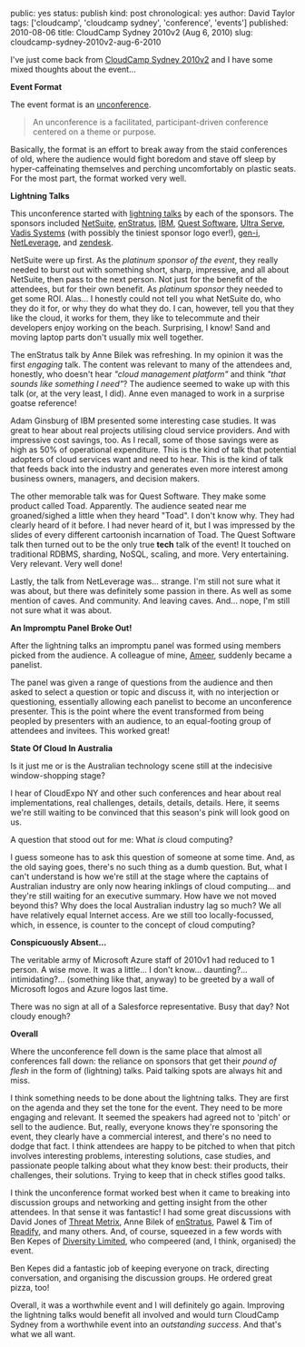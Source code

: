 public: yes
status: publish
kind: post
chronological: yes
author: David Taylor
tags: ['cloudcamp', 'cloudcamp sydney', 'conference', 'events']
published: 2010-08-06
title: CloudCamp Sydney 2010v2 (Aug 6, 2010)
slug: cloudcamp-sydney-2010v2-aug-6-2010

I've just come back from [CloudCamp Sydney 2010v2](http://www.cloudcamp.org/sydney/2010-08-06) and I have some mixed thoughts about the event...

**Event Format**

The event format is an [unconference](http://en.wikipedia.org/wiki/Unconference).

> An unconference is a facilitated, participant-driven conference centered on a theme or purpose.

Basically, the format is an effort to break away from the staid conferences of old, where the audience would fight boredom and stave off sleep by hyper-caffeinating themselves and perching uncomfortably on plastic seats. For the most part, the format worked very well.

**Lightning Talks**

This unconference started with [lightning talks](http://en.wikipedia.org/wiki/Lightning_Talk) by each of the sponsors.  The sponsors included [NetSuite](http://www.netsuite.com/), [enStratus](http://www.enstratus.com/), [IBM](http://www.ibm.com/), [Quest Software](http://www.quest.com/), [Ultra Serve](http://www.ultraserve.com.au/), [Vadis Systems](http://www.vadis.com.au/) (with possibly the tiniest sponsor logo ever!), [gen-i](http://www.gen-i.co.nz/Pages/Gen-iHomePage.aspx), [NetLeverage](http://www.netleverage.com.au/), and [zendesk](http://www.zendesk.com/).

NetSuite were up first. As the _platinum sponsor of the event_, they really needed to burst out with something short, sharp, impressive, and all about NetSuite, then pass to the next person. Not just for the benefit of the attendees, but for their own benefit. As _platinum sponsor_ they needed to get some ROI. Alas... I honestly could not tell you what NetSuite do, who they do it for, or why they do what they do. I can, however, tell you that they like the cloud, it works for them, they like to telecommute and their developers enjoy working on the beach. Surprising, I know! Sand and moving laptop parts don't usually mix well together.

The enStratus talk by Anne Bilek was refreshing. In my opinion it was the first _engaging_ talk. The content was relevant to many of the attendees and, honestly, who doesn't hear _"cloud management platform"_ and think _"that sounds like something I need"_? The audience seemed to wake up with this talk (or, at the very least, I did). Anne even managed to work in a surprise goatse reference!

Adam Ginsburg of IBM presented some interesting case studies. It was great to hear about real projects utilising cloud service providers. And with impressive cost savings, too. As I recall, some of those savings were as high as 50% of operational expenditure. This is the kind of talk that potential adopters of cloud services want and need to hear. This is the kind of talk that feeds back into the industry and generates even more interest among business owners, managers, and decision makers.

The other memorable talk was for Quest Software. They make some product called Toad. Apparently. The audience seated near me groaned/sighed a little when they heard "Toad". I don't know why. They had clearly heard of it before. I had never heard of it, but I was impressed by the slides of every different cartoonish incarnation of Toad. The Quest Software talk then turned out to be the only true **tech** talk of the event! It touched on traditional RDBMS, sharding, NoSQL, scaling, and more. Very entertaining. Very relevant. Very well done!

Lastly, the talk from NetLeverage was... strange. I'm still not sure what it was about, but there was definitely some passion in there. As well as some mention of caves. And community. And leaving caves. And... nope, I'm still not sure what it was about.

**An Impromptu Panel Broke Out!**

After the lightning talks an impromptu panel was formed using members picked from the audience. A colleague of mine, [Ameer](http://twitter.com/writeameer), suddenly became a panelist.

The panel was given a range of questions from the audience and then asked to select a question or topic and discuss it, with no interjection or questioning, essentially allowing each panelist to become an unconference presenter. This is the point where the event transformed from being peopled by presenters with an audience, to an equal-footing group of attendees and invitees. This worked great!

**State Of Cloud In Australia**

Is it just me or is the Australian technology scene still at the indecisive window-shopping stage?

I hear of CloudExpo NY and other such conferences and hear about real implementations, real challenges, details, details, details. Here, it seems we're still waiting to be convinced that this season's pink will look good on us.

A question that stood out for me: What _is_ cloud computing?

I guess someone has to ask this question of someone at some time. And, as the old saying goes, there's no such thing as a dumb question. But, what I can't understand is how we're still at the stage where the captains of Australian industry are only now hearing inklings of cloud computing... and they're still waiting for an executive summary. How have we not moved beyond this? Why does the local Australian industry lag so much? We all have relatively equal Internet access. Are we still too locally-focussed, which, in essence, is counter to the concept of cloud computing?

**Conspicuously Absent...**

The veritable army of Microsoft Azure staff of 2010v1 had reduced to 1 person.  A wise move. It was a little... I don't know... daunting?... intimidating?...  (something like that, anyway) to be greeted by a wall of Microsoft logos and Azure logos last time.

There was no sign at all of a Salesforce representative. Busy that day? Not cloudy enough?

**Overall**

Where the unconference fell down is the same place that almost all conferences fall down: the reliance on sponsors that get their _pound of flesh_ in the form of (lightning) talks. Paid talking spots are always hit and miss.

I think something needs to be done about the lightning talks. They are first on the agenda and they set the tone for the event. They need to be more engaging and relevant. It seemed the speakers had agreed not to 'pitch' or sell to the audience. But, really, everyone knows they're sponsoring the event, they clearly have a commercial interest, and there's no need to dodge that fact. I think attendees are happy to be pitched to when that pitch involves interesting problems, interesting solutions, case studies, and passionate people talking about what they know best: their products, their challenges, their solutions. Trying to keep that in check stifles good talks.

I think the unconference format worked best when it came to breaking into discussion groups and networking and getting insight from the other attendees.  In that sense it was fantastic! I had some great discussions with David Jones of [Threat Metrix](http://www.threatmetrix.com/), Anne Bilek of [enStratus](http://www.enstratus.com/), Pawel & Tim of [Readify](http://www.readify.net), and many others. And, of course, squeezed in a few words with Ben Kepes of [Diversity Limited](http://diversity.net.nz/), who compeered (and, I think, organised) the event.

Ben Kepes did a fantastic job of keeping everyone on track, directing conversation, and organising the discussion groups. He ordered great pizza, too!

Overall, it was a worthwhile event and I will definitely go again. Improving the lightning talks would benefit all involved and would turn CloudCamp Sydney from a worthwhile event into an _outstanding success_. And that's what we all want.
